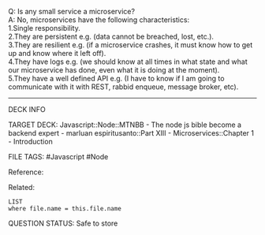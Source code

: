 Q: Is any small service a microservice?  
A: No, microservices have the following characteristics:  
1.Single responsibility.  
2.They are persistent e.g. (data cannot be breached, lost, etc.).  
3.They are resilient e.g. (if a microservice crashes, it must know how to get up and know where it left off).  
4.They have logs e.g. (we should know at all times in what state and what our microservice has done, even what it is doing at the moment).  
5.They have a well defined API e.g. (I have to know if I am going to communicate with it with REST, rabbid enqueue, message broker, etc).
<!--ID: 1693660757620-->

---

DECK INFO

TARGET DECK: Javascript::Node::MTNBB - The node js bible become a backend expert - marluan espiritusanto::Part XIII - Microservices::Chapter 1 - Introduction

FILE TAGS: #Javascript #Node

Reference:

Related:

```dataview
LIST
where file.name = this.file.name
```

QUESTION STATUS: Safe to store